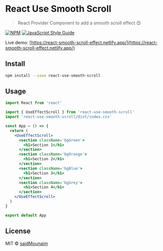 # React Use Smooth Scroll

> React Provider Component to add a smooth scroll effect 😍

[![NPM](https://img.shields.io/npm/v/react-use-scroll-effects.svg)](https://www.npmjs.com/package/react-use-scroll-effects) [![JavaScript Style Guide](https://img.shields.io/badge/code_style-standard-brightgreen.svg)](https://standardjs.com)

Live demo: [https://react-smooth-scroll-effect.netlify.app/](https://react-smooth-scroll-effect.netlify.app/)

## Install

```bash
npm install --save react-use-smooth-scroll
```

## Usage

```jsx
import React from 'react'

import { UseEffectScroll } from 'react-use-smooth-scroll'
import 'react-use-smooth-scroll/dist/index.css'

const App = () => {
  return (
    <UseEffectScroll>
      <section className='bgGreen'>
        <h1>Section 1</h1>
      </section>
      <section className='bgOrange'>
        <h1>Section 2</h1>
      </section>
      <section className='bgBlue'>
        <h1>Section 3</h1>
      </section>
      <section className='bgGrey'>
        <h1>Section 4</h1>
      </section>
    </UseEffectScroll>
  )
}

export default App
```

## License

MIT © [saidMounaim](https://github.com/saidMounaim)
